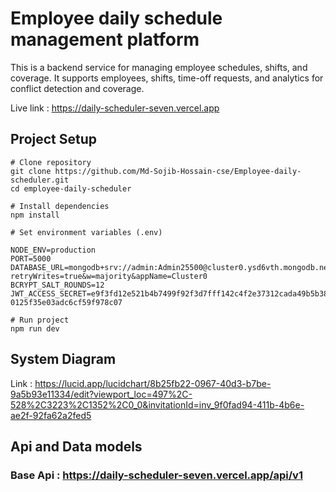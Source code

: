 # Employee daily schedule management platform

This is a backend service for managing employee schedules, shifts, and coverage. It supports employees, shifts, time-off requests, and analytics for conflict detection and coverage.

Live link : https://daily-scheduler-seven.vercel.app

## Project Setup

```
# Clone repository
git clone https://github.com/Md-Sojib-Hossain-cse/Employee-daily-scheduler.git
cd employee-daily-scheduler

# Install dependencies
npm install

# Set environment variables (.env)

NODE_ENV=production
PORT=5000
DATABASE_URL=mongodb+srv://admin:Admin25500@cluster0.ysd6vth.mongodb.net/daily_scheduler?retryWrites=true&w=majority&appName=Cluster0
BCRYPT_SALT_ROUNDS=12
JWT_ACCESS_SECRET=e9f3fd12e521b4b7499f92f3d7fff142c4f2e37312cada49b5b3826a35edc8eb79c5c2a0dcf1e82c869203a29362aae1188e571
0125f35e03adc6cf59f978c07

# Run project
npm run dev

```

## System Diagram

Link : https://lucid.app/lucidchart/8b25fb22-0967-40d3-b7be-9a5b93e11334/edit?viewport_loc=497%2C-528%2C3223%2C1352%2C0_0&invitationId=inv_9f0fad94-411b-4b6e-ae2f-92fa62a2fed5

## Api and Data models

### Base Api : https://daily-scheduler-seven.vercel.app/api/v1
